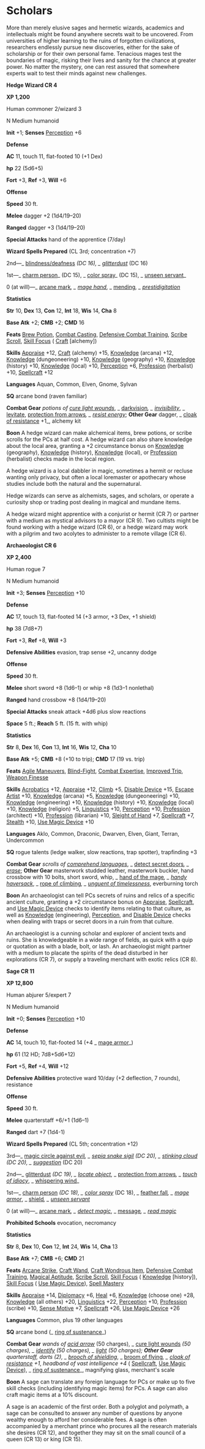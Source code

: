 # Scholars

More than merely elusive sages and hermetic wizards, academics and intellectuals might be found anywhere secrets wait to be uncovered. From universities of higher learning to the ruins of forgotten civilizations, researchers endlessly pursue new discoveries, either for the sake of scholarship or for their own personal fame. Tenacious mages test the boundaries of magic, risking their lives and sanity for the chance at greater power. No matter the mystery, one can rest assured that somewhere experts wait to test their minds against new challenges.

**Hedge Wizard CR 4**

**XP 1,200**

Human commoner 2/wizard 3

N Medium humanoid

**Init** +1; **Senses** [Perception](../../skills/perception.html#_perception) +6

**Defense**

**AC** 11, touch 11, flat-footed 10 (+1 Dex)

**hp** 22 (5d6+5)

**Fort** +3, **Ref** +3, **Will** +6

**Offense**

**Speed** 30 ft.

**Melee** dagger +2 (1d4/19–20)

**Ranged** dagger +3 (1d4/19–20)

**Special Attacks** hand of the apprentice (7/day)

**Wizard Spells Prepared** (CL 3rd; concentration +7)

2nd—_ [blindness/deafness](../../spells/blindnessDeafness.html#_blindness-deafness) _(DC 16), _ [glitterdust](../../spells/glitterdust.html#_glitterdust)_ (DC 16)

1st—_ [charm person](../../spells/charmPerson.html#_charm-person)_ (DC 15), _ [color spray](../../spells/colorSpray.html#_color-spray)_ (DC 15), _ [unseen servant](../../spells/unseenServant.html#_unseen-servant)_

0 (at will)—_ [arcane mark](../../spells/arcaneMark.html#_arcane-mark)_, _ [mage hand](../../spells/mageHand.html#_mage-hand)_, _ [mending](../../spells/mending.html#_mending)_, _ [prestidigitation](../../spells/prestidigitation.html#_prestidigitation)_

**Statistics**

**Str** 10, **Dex** 13, **Con** 12, **Int** 18, **Wis** 14, **Cha** 8

**Base Atk** +2; **CMB** +2; **CMD** 16

**Feats** [Brew Potion](../../feats.html#_brew-potion), [Combat Casting](../../feats.html#_combat-casting), [Defensive Combat Training](../../feats.html#_defensive-combat-training), [Scribe Scroll](../../feats.html#_scribe-scroll), [Skill Focus](../../feats.html#_skill-focus) ( [Craft](../../skills/craft.html#_craft) [alchemy])

**Skills** [Appraise](../../skills/appraise.html#_appraise) +12, [Craft](../../skills/craft.html#_craft) (alchemy) +15, [Knowledge](../../skills/knowledge.html#_knowledge) (arcana) +12, [Knowledge](../../skills/knowledge.html#_knowledge) (dungeoneering) +10, [Knowledge](../../skills/knowledge.html#_knowledge) (geography) +10, [Knowledge](../../skills/knowledge.html#_knowledge) (history) +10, [Knowledge](../../skills/knowledge.html#_knowledge) (local) +10, [Perception](../../skills/perception.html#_perception) +6, [Profession](../../skills/profession.html#_profession) (herbalist) +10, [Spellcraft](../../skills/spellcraft.html#_spellcraft) +12

**Languages** Aquan, Common, Elven, Gnome, Sylvan

**SQ** arcane bond (raven familiar)

**Combat Gear** _potions of [cure light wounds](../../spells/cureLightWounds.html#_cure-light-wounds)_, _ [darkvision](../../spells/darkvision.html#_darkvision)_, _ [invisibility](../../spells/invisibility.html#_invisibility)_, _ [levitate](../../spells/levitate.html#_levitate), [protection from arrows](../../spells/protectionFromArrows.html#_protection-from-arrows)_, _ [resist energy](../../spells/resistEnergy.html#_resist-energy)_; **Other Gear** dagger, _ [cloak of resistance](../../magicItems/wondrousItems.html#_cloak-of-resistance) +1_, alchemy kit

**Boon** A hedge wizard can make alchemical items, brew potions, or scribe scrolls for the PCs at half cost. A hedge wizard can also share knowledge about the local area, granting a +2 circumstance bonus on [Knowledge](../../skills/knowledge.html#_knowledge) (geography), [Knowledge](../../skills/knowledge.html#_knowledge) (history), [Knowledge](../../skills/knowledge.html#_knowledge) (local), or [Profession](../../skills/profession.html#_profession) (herbalist) checks made in the local region.

A hedge wizard is a local dabbler in magic, sometimes a hermit or recluse wanting only privacy, but often a local loremaster or apothecary whose studies include both the natural and the supernatural.

Hedge wizards can serve as alchemists, sages, and scholars, or operate a curiosity shop or trading post dealing in magical and mundane items.

A hedge wizard might apprentice with a conjurist or hermit (CR 7) or partner with a medium as mystical advisors to a mayor (CR 9). Two cultists might be found working with a hedge wizard (CR 6), or a hedge wizard may work with a pilgrim and two acolytes to administer to a remote village (CR 6).

**Archaeologist CR 6**

**XP 2,400**

Human rogue 7

N Medium humanoid

**Init** +3; **Senses** [Perception](../../skills/perception.html#_perception) +10

**Defense**

**AC** 17, touch 13, flat-footed 14 (+3 armor, +3 Dex, +1 shield)

**hp** 38 (7d8+7)

**Fort** +3, **Ref** +8, **Will** +3

**Defensive Abilities** evasion, trap sense +2, uncanny dodge

**Offense**

**Speed** 30 ft.

**Melee** short sword +8 (1d6–1) or whip +8 (1d3–1 nonlethal)

**Ranged** hand crossbow +8 (1d4/19–20)

**Special Attacks** sneak attack +4d6 plus slow reactions

**Space** 5 ft.; **Reach** 5 ft. (15 ft. with whip)

**Statistics**

**Str** 8, **Dex** 16, **Con** 13, **Int** 16, **Wis** 12, **Cha** 10

**Base Atk** +5; **CMB** +8 (+10 to trip); **CMD** 17 (19 vs. trip)

**Feats** [Agile Maneuvers](../../feats.html#_agile-maneuvers), [Blind-Fight](../../feats.html#_blind-fight), [Combat Expertise](../../feats.html#_combat-expertise), [Improved Trip](../../feats.html#_improved-trip), [Weapon Finesse](../../feats.html#_weapon-finesse)

**Skills** [Acrobatics](../../skills/acrobatics.html#_acrobatics) +12, [Appraise](../../skills/appraise.html#_appraise) +12, [Climb](../../skills/climb.html#_climb) +5, [Disable Device](../../skills/disableDevice.html#_disable-device) +15, [Escape Artist](../../skills/escapeArtist.html#_escape-artist) +10, [Knowledge](../../skills/knowledge.html#_knowledge) (arcana) +5, [Knowledge](../../skills/knowledge.html#_knowledge) (dungeoneering) +10, [Knowledge](../../skills/knowledge.html#_knowledge) (engineering) +10, [Knowledge](../../skills/knowledge.html#_knowledge) (history) +10, [Knowledge](../../skills/knowledge.html#_knowledge) (local) +10, [Knowledge](../../skills/knowledge.html#_knowledge) (religion) +5, [Linguistics](../../skills/linguistics.html#_linguistics) +10, [Perception](../../skills/perception.html#_perception) +10, [Profession](../../skills/profession.html#_profession) (architect) +10, [Profession](../../skills/profession.html#_profession) (librarian) +10, [Sleight of Hand](../../skills/sleightOfHand.html#_sleight-of-hand) +7, [Spellcraft](../../skills/spellcraft.html#_spellcraft) +7, [Stealth](../../skills/stealth.html#_stealth) +10, [Use Magic Device](../../skills/useMagicDevice.html#_use-magic-device) +10

**Languages** Aklo, Common, Draconic, Dwarven, Elven, Giant, Terran, Undercommon

**SQ** rogue talents (ledge walker, slow reactions, trap spotter), trapfinding +3

**Combat Gear** _scrolls of [comprehend languages](../../spells/comprehendLanguages.html#_comprehend-languages)_, _ [detect secret doors](../../spells/detectSecretDoors.html#_detect-secret-doors)_, _ [erase](../../spells/erase.html#_erase)_; **Other Gear** masterwork studded leather, masterwork buckler, hand crossbow with 10 bolts, short sword, whip, _ [hand of the mage](../../magicItems/wondrousItems.html#_hand-of-the-mage)_, _ [handy haversack](../../magicItems/wondrousItems.html#_handy-haversack)_, _ [rope of climbing](../../magicItems/wondrousItems.html#_rope-of-climbing)_, _ [unguent of timelessness](../../magicItems/wondrousItems.html#_unguent-of-timelessness)_, everburning torch

**Boon** An archaeologist can tell PCs secrets of ruins and relics of a specific ancient culture, granting a +2 circumstance bonus on [Appraise](../../skills/appraise.html#_appraise), [Spellcraft](../../skills/spellcraft.html#_spellcraft), and [Use Magic Device](../../skills/useMagicDevice.html#_use-magic-device) checks to identify items relating to that culture, as well as [Knowledge](../../skills/knowledge.html#_knowledge) (engineering), [Perception](../../skills/perception.html#_perception), and [Disable Device](../../skills/disableDevice.html#_disable-device) checks when dealing with traps or secret doors in a ruin from that culture.

An archaeologist is a cunning scholar and explorer of ancient texts and ruins. She is knowledgeable in a wide range of fields, as quick with a quip or quotation as with a blade, bolt, or lash. An archaeologist might partner with a medium to placate the spirits of the dead disturbed in her explorations (CR 7), or supply a traveling merchant with exotic relics (CR 8).

**Sage CR 11**

**XP 12,800**

Human abjurer 5/expert 7

N Medium humanoid

**Init** +0; **Senses** [Perception](../../skills/perception.html#_perception) +10

**Defense**

**AC** 14, touch 10, flat-footed 14 (+4 _ [mage armor](../../spells/mageArmor.html#_mage-armor)_)

**hp** 61 (12 HD; 7d8+5d6+12)

**Fort** +5, **Ref** +4, **Will** +12

**Defensive Abilities** protective ward 10/day (+2 deflection, 7 rounds), resistance

**Offense**

**Speed** 30 ft.

**Melee** quarterstaff +6/+1 (1d6–1)

**Ranged** dart +7 (1d4-1)

**Wizard Spells Prepared** (CL 5th; concentration +12)

3rd—_ [magic circle against evil](../../spells/magicCircleAgainstEvil.html#_magic-circle-against-evil)_, _ [sepia snake sigil](../../spells/sepiaSnakeSigil.html#_sepia-snake-sigil) _(DC 20), _ [stinking cloud](../../spells/stinkingCloud.html#_stinking-cloud)_ (DC 20), _ [suggestion](../../spells/suggestion.html#_suggestion)_ (DC 20)

2nd—_ [glitterdust](../../spells/glitterdust.html#_glitterdust) _(DC 19), _ [locate object](../../spells/locateObject.html#_locate-object)_, _ [protection from arrows](../../spells/protectionFromArrows.html#_protection-from-arrows)_, _ [touch of idiocy](../../spells/touchOfIdiocy.html#_touch-of-idiocy)_, _ [whispering wind](../../spells/whisperingWind.html#_whispering-wind)_

1st—_ [charm person](../../spells/charmPerson.html#_charm-person) _(DC 18), _ [color spray](../../spells/colorSpray.html#_color-spray)_ (DC 18), _ [feather fall](../../spells/featherFall.html#_feather-fall)_, _ [mage armor](../../spells/mageArmor.html#_mage-armor)_, _ [shield](../../spells/shield.html#_shield)_, _ [unseen servant](../../spells/unseenServant.html#_unseen-servant)_

0 (at will)—_ [arcane mark](../../spells/arcaneMark.html#_arcane-mark)_, _ [detect magic](../../spells/detectMagic.html#_detect-magic)_, _ [message](../../spells/message.html#_message)_, _ [read magic](../../spells/readMagic.html#_read-magic)_

**Prohibited Schools** evocation, necromancy

**Statistics**

**Str** 8, **Dex** 10, **Con** 12, **Int** 24, **Wis** 14, **Cha** 13

**Base Atk** +7; **CMB** +6; **CMD** 21

**Feats** [Arcane Strike](../../feats.html#_arcane-strike), [Craft Wand](../../feats.html#_craft-wand), [Craft Wondrous Item](../../feats.html#_craft-wondrous-item), [Defensive Combat Training](../../feats.html#_defensive-combat-training), [Magical Aptitude](../../feats.html#_magical-aptitude), [Scribe Scroll](../../feats.html#_scribe-scroll), [Skill Focus](../../feats.html#_skill-focus) ( [Knowledge](../../skills/knowledge.html#_knowledge) [history]), [Skill Focus](../../feats.html#_skill-focus) ( [Use Magic Device](../../skills/useMagicDevice.html#_use-magic-device)), [Spell Mastery](../../feats.html#_spell-mastery)

**Skills** [Appraise](../../skills/appraise.html#_appraise) +14, [Diplomacy](../../skills/diplomacy.html#_diplomacy) +6, [Heal](../../skills/heal.html#_heal) +6, [Knowledge](../../skills/knowledge.html#_knowledge) (choose one) +28, [Knowledge](../../skills/knowledge.html#_knowledge) (all others) +20, [Linguistics](../../skills/linguistics.html#_linguistics) +22, [Perception](../../skills/perception.html#_perception) +10, [Profession](../../skills/profession.html#_profession) (scribe) +10, [Sense Motive](../../skills/senseMotive.html#_sense-motive) +7, [Spellcraft](../../skills/spellcraft.html#_spellcraft) +26, [Use Magic Device](../../skills/useMagicDevice.html#_use-magic-device) +26

**Languages** Common, plus 19 other languages

**SQ** arcane bond (_ [ring of sustenance](../../magicItems/rings.html#_ring-of-sustenance)_)

**Combat Gear** _wands of [acid arrow](../../spells/acidArrow.html#_acid-arrow)_ (50 charges), _ [cure light wounds](../../spells/cureLightWounds.html#_cure-light-wounds) _(50 charges), _ [identify](../../spells/identify.html#_identify) _(50 charges), _ [light](../../spells/light.html#_light)_ (50 charges); **Other Gear** quarterstaff, darts (2), _ [brooch of shielding](../../magicItems/wondrousItems.html#_brooch-of-shielding)_, _ [broom of flying](../../magicItems/wondrousItems.html#_broom-of-flying)_, _ [cloak of resistance](../../magicItems/wondrousItems.html#_cloak-of-resistance) +1_, _headband of vast intelligence +4_ ( [Spellcraft](../../skills/spellcraft.html#_spellcraft), [Use Magic Device](../../skills/useMagicDevice.html#_use-magic-device)), _ [ring of sustenance](../../magicItems/rings.html#_ring-of-sustenance)_, magnifying glass, merchant's scale

**Boon** A sage can translate any foreign language for PCs or make up to five skill checks (including identifying magic items) for PCs. A sage can also craft magic items at a 10% discount.

A sage is an academic of the first order. Both a polyglot and polymath, a sage can be consulted to answer any number of questions by anyone wealthy enough to afford her considerable fees. A sage is often accompanied by a merchant prince who procures all the research materials she desires (CR 12), and together they may sit on the small council of a queen (CR 13) or king (CR 15).

